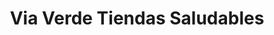 ---
title: "Via Verde Tiendas Saludables"
url: /guanajuato/via-verde-tiendas-saludables/
shop: general
---